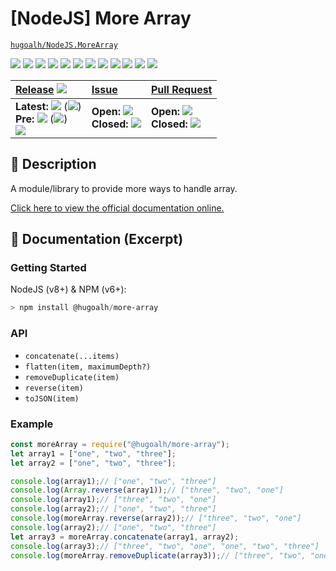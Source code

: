 # \[NodeJS\] More Array

[`hugoalh/NodeJS.MoreArray`](https://github.com/hugoalh/NodeJS.MoreArray)

[![](https://img.shields.io/github/contributors/hugoalh/NodeJS.MoreArray?style=flat-square&logo=github)](https://github.com/hugoalh/NodeJS.MoreArray/graphs/contributors)
[![](https://img.shields.io/github/license/hugoalh/NodeJS.MoreArray?style=flat-square&logo=github)](https://github.com/hugoalh/NodeJS.MoreArray/blob/master/LICENSE.md)
![](https://img.shields.io/github/languages/count/hugoalh/NodeJS.MoreArray?style=flat-square&logo=github)
![](https://img.shields.io/github/languages/top/hugoalh/NodeJS.MoreArray?style=flat-square&logo=github)
![](https://img.shields.io/github/repo-size/hugoalh/NodeJS.MoreArray?style=flat-square&logo=github)
![](https://img.shields.io/github/languages/code-size/hugoalh/NodeJS.MoreArray?style=flat-square&logo=github)
![](https://img.shields.io/github/watchers/hugoalh/NodeJS.MoreArray?style=flat-square&logo=github)
![](https://img.shields.io/github/stars/hugoalh/NodeJS.MoreArray?style=flat-square&logo=github)
![](https://img.shields.io/github/forks/hugoalh/NodeJS.MoreArray?style=flat-square&logo=github)
[![](https://www.codefactor.io/repository/github/hugoalh/nodejs.morearray/badge)](https://www.codefactor.io/repository/github/hugoalh/nodejs.morearray)
[![](https://img.shields.io/lgtm/alerts/g/hugoalh/NodeJS.MoreArray.svg?style=flat-square&logo=lgtm&label=%20)](https://lgtm.com/projects/g/hugoalh/NodeJS.MoreArray/alerts)
[![](https://img.shields.io/lgtm/grade/javascript/g/hugoalh/NodeJS.MoreArray.svg?style=flat-square&logo=lgtm)](https://lgtm.com/projects/g/hugoalh/NodeJS.MoreArray/context:javascript)

| **[Release](https://github.com/hugoalh/NodeJS.MoreArray/releases)** ![](https://img.shields.io/github/downloads/hugoalh/NodeJS.MoreArray/total?style=flat-square&color=000000&label=%20) | **[Issue](https://github.com/hugoalh/NodeJS.MoreArray/issues?q=is%3Aissue)** | **[Pull Request](https://github.com/hugoalh/NodeJS.MoreArray/pulls?q=is%3Apr)** |
|:----|:----|:----|
| **Latest:** ![](https://img.shields.io/github/release/hugoalh/NodeJS.MoreArray?sort=semver&style=flat-square&color=000000&label=%20) (![](https://img.shields.io/github/release-date/hugoalh/NodeJS.MoreArray?style=flat-square&color=000000&label=%20))<br />**Pre:** ![](https://img.shields.io/github/release/hugoalh/NodeJS.MoreArray?include_prereleases&sort=semver&style=flat-square&color=000000&label=%20) (![](https://img.shields.io/github/release-date-pre/hugoalh/NodeJS.MoreArray?style=flat-square&color=000000&label=%20))<br />[![](https://img.shields.io/npm/v/@hugoalh/more-array?style=flat-square&logo=npm)](https://www.npmjs.com/package/@hugoalh/more-array) | **Open:** ![](https://img.shields.io/github/issues-raw/hugoalh/NodeJS.MoreArray?style=flat-square&color=000000&label=%20)<br />**Closed:** ![](https://img.shields.io/github/issues-closed-raw/hugoalh/NodeJS.MoreArray?style=flat-square&color=000000&label=%20) | **Open:** ![](https://img.shields.io/github/issues-pr-raw/hugoalh/NodeJS.MoreArray?style=flat-square&color=000000&label=%20)<br />**Closed:** ![](https://img.shields.io/github/issues-pr-closed-raw/hugoalh/NodeJS.MoreArray?style=flat-square&color=000000&label=%20) |

## 📜 Description

A module/library to provide more ways to handle array.

[Click here to view the official documentation online.](https://github.com/hugoalh/NodeJS.MoreArray/wiki)

## 📄 Documentation (Excerpt)

### Getting Started

NodeJS (v8+) & NPM (v6+):

```powershell
> npm install @hugoalh/more-array
```

### API

- `concatenate(...items)`
- `flatten(item, maximumDepth?)`
- `removeDuplicate(item)`
- `reverse(item)`
- `toJSON(item)`

### Example

```javascript
const moreArray = require("@hugoalh/more-array");
let array1 = ["one", "two", "three"];
let array2 = ["one", "two", "three"];

console.log(array1);// ["one", "two", "three"]
console.log(Array.reverse(array1));// ["three", "two", "one"]
console.log(array1);// ["three", "two", "one"]
console.log(array2);// ["one", "two", "three"]
console.log(moreArray.reverse(array2));// ["three", "two", "one"]
console.log(array2);// ["one", "two", "three"]
let array3 = moreArray.concatenate(array1, array2);
console.log(array3);// ["three", "two", "one", "one", "two", "three"]
console.log(moreArray.removeDuplicate(array3));// ["three", "two", "one"]
```
